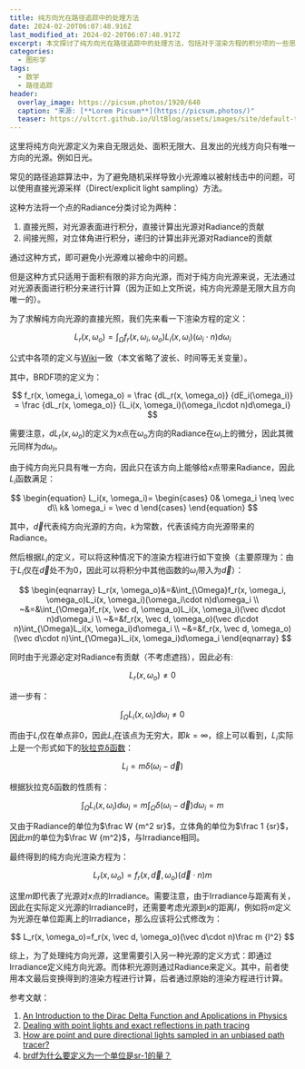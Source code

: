 ```yaml
---
title: 纯方向光在路径追踪中的处理方法
date: 2024-02-20T06:07:48.916Z
last_modified_at: 2024-02-20T06:07:48.917Z
excerpt: 本文探讨了纯方向光在路径追踪中的处理方法，包括对于渲染方程的积分项的一些思考
categories:
  - 图形学
tags:
  - 数学
  - 路径追踪
header:
  overlay_image: https://picsum.photos/1920/640
  caption: "来源: [**Lorem Picsum**](https://picsum.photos/)"
  teaser: https://ultcrt.github.io/UltBlog/assets/images/site/default-teaser.png
---
```

这里将纯方向光源定义为来自无限远处、面积无限大、且发出的光线方向只有唯一方向的光源。例如日光。

常见的路径追踪算法中，为了避免随机采样导致小光源难以被射线击中的问题，可以使用直接光源采样（Direct/explicit light sampling）方法。

这种方法将一个点的Radiance分类讨论为两种：
1. 直接光照，对光源表面进行积分，直接计算出光源对Radiance的贡献
2. 间接光照，对立体角进行积分，递归的计算出非光源对Radiance的贡献

通过这种方式，即可避免小光源难以被命中的问题。

但是这种方式只适用于面积有限的非方向光源，而对于纯方向光源来说，无法通过对光源表面进行积分来进行计算（因为正如上文所说，纯方向光源是无限大且方向唯一的）。

为了求解纯方向光源的直接光照，我们先来看一下渲染方程的定义：

$$
L_r(x, \omega_o)=\int_{\Omega}f_r(x, \omega_i, \omega_o)L_i(x, \omega_i)(\omega_i\cdot n)d\omega_i
$$

公式中各项的定义与[Wiki](https://en.wikipedia.org/wiki/Rendering_equation#:~:text=In%20computer%20graphics%2C%20the%20rendering,by%20David%20Immel%20et%20al.)一致（本文省略了波长、时间等无关变量）。

其中，BRDF项的定义为：

$$
f_r(x, \omega_i, \omega_o) = \frac {dL_r(x, \omega_o)} {dE_i(\omega_i)} = \frac {dL_r(x, \omega_o)} {L_i(x, \omega_i)(\omega_i\cdot n)d\omega_i}
$$

需要注意，$dL_r(x, \omega_o)$的定义为$x$点在$\omega_o$方向的Radiance在$\omega_i$上的微分，因此其微元同样为$d\omega_i$。

由于纯方向光只具有唯一方向，因此只在该方向上能够给$x$点带来Radiance，因此$L_i$函数满足：

$$
\begin{equation}
L_i(x, \omega_i)=
\begin{cases}
0& \omega_i \neq \vec d\\
k& \omega_i = \vec d
\end{cases}
\end{equation}
$$

其中，$\vec d$代表纯方向光源的方向，$k$为常数，代表该纯方向光源带来的Radiance。

然后根据$L_i$的定义，可以将这种情况下的渲染方程进行如下变换（主要原理为：由于$L_i$仅在$\vec d$处不为0，因此可以将积分中其他函数的$\omega_i$带入为$\vec d$）：

$$
\begin{eqnarray}
L_r(x, \omega_o)&=&\int_{\Omega}f_r(x, \omega_i, \omega_o)L_i(x, \omega_i)(\omega_i\cdot n)d\omega_i \\
~&=&\int_{\Omega}f_r(x, \vec d, \omega_o)L_i(x, \omega_i)(\vec d\cdot n)d\omega_i \\
~&=&f_r(x, \vec d, \omega_o)(\vec d\cdot n)\int_{\Omega}L_i(x, \omega_i)d\omega_i \\
~&=&f_r(x, \vec d, \omega_o)(\vec d\cdot n)\int_{\Omega}L_i(x, \omega_i)d\omega_i
\end{eqnarray}
$$

同时由于光源必定对Radiance有贡献（不考虑遮挡），因此必有:

$$
L_r(x, \omega_o)\neq 0
$$

进一步有：

$$
\int_{\Omega}L_i(x, \omega_i)d\omega_i \neq 0
$$

而由于$L_i$仅在单点非0，因此$L_i$在该点为无穷大，即$k=\infty$，综上可以看到，$L_i$实际上是一个形式如下的[狄拉克δ函数](https://en.wikipedia.org/wiki/Dirac_delta_function)：

$$
L_i=m\delta(\omega_i - \vec d)
$$

根据狄拉克δ函数的性质有：

$$
\int_{\Omega}L_i(x, \omega_i)d\omega_i = m\int_{\Omega}\delta(\omega_i - \vec d)d\omega_i = m
$$

又由于Radiance的单位为$\frac W {m^2 sr}$，立体角的单位为$\frac 1 {sr}$，因此$m$的单位为$\frac W {m^2}$，与Irradiance相同。

最终得到的纯方向光渲染方程为：

$$
L_r(x, \omega_o)=f_r(x, \vec d, \omega_o)(\vec d\cdot n)m
$$

这里$m$即代表了光源对$x$点的Irradiance。需要注意，由于Irradiance与距离有关，因此在实际定义光源的Irradiance时，还需要考虑光源到$x$的距离$l$，例如将$m$定义为光源在单位距离上的Irradiance，那么应该将公式修改为：

$$
L_r(x, \omega_o)=f_r(x, \vec d, \omega_o)(\vec d\cdot n)\frac m {l^2}
$$

综上，为了处理纯方向光源，这里需要引入另一种光源的定义方式：即通过Irradiance定义纯方向光源。而体积光源则通过Radiance来定义。其中，前者使用本文最后变换得到的渲染方程进行计算，后者通过原始的渲染方程进行计算。


参考文献：

1. [An Introduction to the Dirac Delta Function and Applications in Physics](https://medium.com/@2305sakake/an-introduction-to-the-dirac-delta-function-and-applications-in-physics-2c32e7e6fec7)
2. [Dealing with point lights and exact reflections in path tracing](https://stackoverflow.com/questions/10612262/dealing-with-point-lights-and-exact-reflections-in-path-tracing)
3. [How are point and pure directional lights sampled in an unbiased path tracer?
](https://computergraphics.stackexchange.com/questions/12455/how-are-point-and-pure-directional-lights-sampled-in-an-unbiased-path-tracer)
4. [brdf为什么要定义为一个单位是sr-1的量？](https://www.zhihu.com/question/28476602/answer/1935502213)


































































